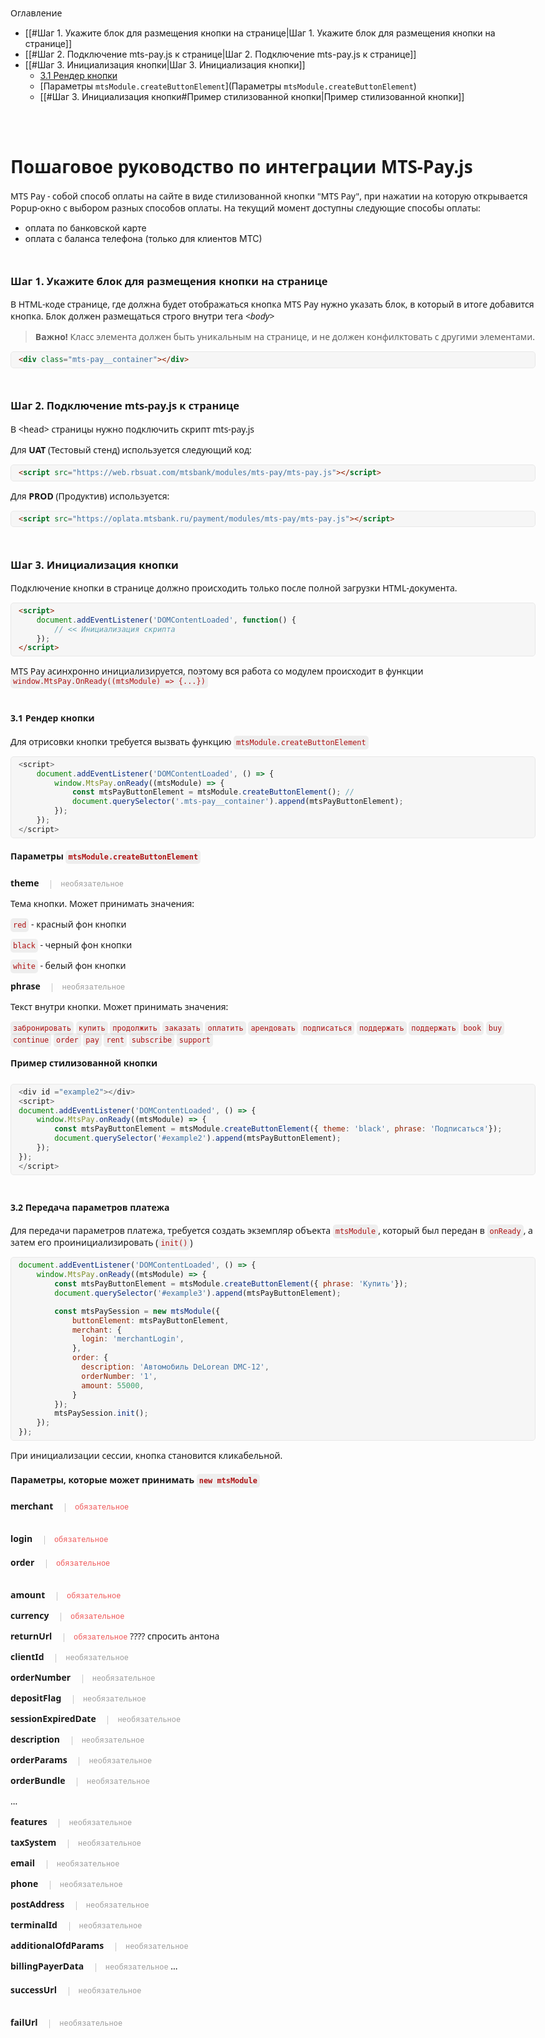 <style>
  body {
    max-width: 60em;
  }
  h1, h2, h3, h4,h5, h6, p {
	  font-family: system-ui,-apple-system,"Segoe UI",Roboto,"Helvetica Neue","Noto Sans","Liberation Sans",Arial,sans-serif,"Apple Color Emoji","Segoe UI Emoji","Segoe UI Symbol","Noto Color Emoji";
  }
  h1,h2,h3,h4,h5mh6 {
    margin-top: 3em;
  }
  h5, h6 {
	font-style: normal;
  }
  p > code, h3 > code, h4 > code, h5 > code, h6 > code {
	color: #ae1212;
	background-color: rgb(188, 188,188, .24);
	padding: 4px;
	border-radius: 5px;
  }
  pre.sourceCode {
  border: 1px solid #e8e8e8;
  border-radius: 5px;
  background-color: #f6f6f6;
  padding: 5px 12px;
  }
  mark {
	background-color: transparent;
	font-family: SFMono-Regular,Menlo,Monaco,Consolas,"Liberation Mono","Courier New",monospace;
	font-size: 12px;
	margin-left: 15px;
	padding-left: 15px;
	border-left: 1px solid #c6c6c6;
  }
  mark.required {
	  color: #ef5353;
	  text-transform: lowercase;
  }
  mark.optional {
	  color: #9b9b9b;
	  text-transform: lowercase;
  }
</style>

Оглавление

- [[#Шаг 1.  Укажите блок для размещения кнопки на странице|Шаг 1.  Укажите блок для размещения кнопки на странице]]
- [[#Шаг 2.  Подключение mts-pay.js к странице|Шаг 2.  Подключение mts-pay.js к странице]]
- [[#Шаг 3. Инициализация кнопки|Шаг 3. Инициализация кнопки]]
	- [3.1 Рендер кнопки](#рендер-кнопки)
	- [Параметры `mtsModule.createButtonElement`](Параметры `mtsModule.createButtonElement`)
	- [[#Шаг 3. Инициализация кнопки#Пример стилизованной кнопки|Пример стилизованной кнопки]]


# Пошаговое руководство по интеграции MTS-Pay.js
MTS Pay - собой способ оплаты на сайте в виде стилизованной кнопки "MTS Pay", при нажатии на которую открывается Popup-окно с выбором разных способов оплаты.
На текущий момент доступны следующие способы оплаты:
- оплата по банковской карте
- оплата с баланса телефона (только для клиентов МТС)


### Шаг 1.  Укажите блок для размещения кнопки на странице
В HTML-коде странице, где должна будет отображаться кнопка MTS Pay нужно указать блок, в который в итоге добавится кнопка. Блок должен размещаться строго внутри тега *\<body>*

> **Важно!**
> Класс элемента должен быть уникальным на странице, и не должен конфилктовать с другими элементами.

```html
<div class="mts-pay__container"></div>
```


### Шаг 2.  Подключение mts-pay.js к странице
В \<head> страницы нужно подключить скрипт mts-pay.js

Для **UAT** (Тестовый стенд) используется следующий код:
```html
<script src="https://web.rbsuat.com/mtsbank/modules/mts-pay/mts-pay.js"></script>
```

Для **PROD** (Продуктив) используется:
```html
<script src="https://oplata.mtsbank.ru/payment/modules/mts-pay/mts-pay.js"></script>
```


### Шаг 3. Инициализация кнопки
Подключение кнопки в странице должно происходить только после полной загрузки HTML-документа. 

```html
<script>
	document.addEventListener('DOMContentLoaded', function() {	
		// << Инициализация скрипта
	});
</script>
```

MTS Pay асинхронно инициализируется, поэтому вся работа со модулем происходит в функции `window.MtsPay.OnReady((mtsModule) => {...})`

#### 3.1 Рендер кнопки
Для отрисовки кнопки требуется вызвать функцию `mtsModule.createButtonElement`

```js
<script>
	document.addEventListener('DOMContentLoaded', () => {
		window.MtsPay.onReady((mtsModule) => {
			const mtsPayButtonElement = mtsModule.createButtonElement(); // 
			document.querySelector('.mts-pay__container').append(mtsPayButtonElement);
		});
	});
</script>
```

<script src="https://web.rbsuat.com/mtsbank/modules/mts-pay/mts-pay.js"></script>
<div id ="example1"></div>
<script>
document.addEventListener('DOMContentLoaded', () => {
	window.MtsPay.onReady((mtsModule) => {
		const mtsPayButtonElement = mtsModule.createButtonElement();
		document.querySelector('#example1').append(mtsPayButtonElement);
	});
});
</script>

##### Параметры `mtsModule.createButtonElement`

**theme** <mark class="optional">Необязательное</mark>

Тема кнопки. Может принимать значения:

`red` - красный фон кнопки

`black` - черный фон кнопки

`white` - белый фон кнопки

**phrase** <mark class="optional">Необязательное</mark>

Текст внутри кнопки. Может принимать значения:

`забронировать`
`купить`
`продолжить`
`заказать`
`оплатить`
`арендовать`
`подписаться`
`поддержать`
`поддержать`
`book`
`buy`
`continue`
`order`
`pay`
`rent`
`subscribe`
`support`

##### Пример стилизованной кнопки

```js
<div id ="example2"></div>
<script>
document.addEventListener('DOMContentLoaded', () => {
	window.MtsPay.onReady((mtsModule) => {
		const mtsPayButtonElement = mtsModule.createButtonElement({ theme: 'black', phrase: 'Подписаться'});
		document.querySelector('#example2').append(mtsPayButtonElement);
	});
});
</script>
```

<div id ="example2"></div>
<script>
document.addEventListener('DOMContentLoaded', () => {
	window.MtsPay.onReady((mtsModule) => {
		const mtsPayButtonElement = mtsModule.createButtonElement({ theme: 'black', phrase: 'Подписаться'});
		document.querySelector('#example2').append(mtsPayButtonElement);
	});
});
</script>

#### 3.2 Передача параметров платежа
Для передачи параметров платежа, требуется создать экземпляр объекта `mtsModule`, который был передан в `onReady`, а затем его проинициализировать (`init()`) 

```js
document.addEventListener('DOMContentLoaded', () => {
    window.MtsPay.onReady((mtsModule) => {
        const mtsPayButtonElement = mtsModule.createButtonElement({ phrase: 'Купить'});
        document.querySelector('#example3').append(mtsPayButtonElement);

        const mtsPaySession = new mtsModule({
            buttonElement: mtsPayButtonElement,
            merchant: {
              login: 'merchantLogin',
            },
            order: {
              description: 'Автомобиль DeLorean DMC-12',
              orderNumber: '1',
              amount: 55000,
            }
        });
        mtsPaySession.init();
    });
});
```

При инициализации сессии, кнопка становится кликабельной.
<div id ="example3"></div>

<script>
    window.MtsPay.onReady((mtsModule) => {
        const mtsPayButtonElement = mtsModule.createButtonElement({ phrase: 'Купить'});
        document.querySelector('#example3').append(mtsPayButtonElement);

        const mtsPaySession = new mtsModule({
            buttonElement: mtsPayButtonElement,
            merchant: {
              login: 'merchantLogin',
            },
            order: {
              description: 'Автомобиль DeLorean DMC-12',
              orderNumber: '1',
              amount: 55000,
            }
        });
        mtsPaySession.init();
    });
</script>

##### Параметры, которые может принимать `new mtsModule`

###### **merchant** <mark class="required">Обязательное</mark>

**login** <mark class="required">Обязательное</mark>

###### **order** <mark class="required">Обязательное</mark>

**amount** <mark class="required">Обязательное</mark>

**currency** <mark class="required">Обязательное</mark>

**returnUrl** <mark class="required">Обязательное</mark> ???? спросить антона

**clientId** <mark class="optional">Необязательное</mark> 

**orderNumber** <mark class="optional">Необязательное</mark> 

**depositFlag** <mark class="optional">Необязательное</mark> 

**sessionExpiredDate** <mark class="optional">Необязательное</mark> 

**description** <mark class="optional">Необязательное</mark> 

**orderParams** <mark class="optional">Необязательное</mark> 

**orderBundle** <mark class="optional">Необязательное</mark> 

...

**features** <mark class="optional">Необязательное</mark> 

**taxSystem** <mark class="optional">Необязательное</mark> 

**email** <mark class="optional">Необязательное</mark> 

**phone** <mark class="optional">Необязательное</mark> 

**postAddress** <mark class="optional">Необязательное</mark> 

**terminalId** <mark class="optional">Необязательное</mark> 

**additionalOfdParams** <mark class="optional">Необязательное</mark> 

**billingPayerData** <mark class="optional">Необязательное</mark> 
...

###### **successUrl** <mark class="optional">Необязательное</mark>

###### **failUrl** <mark class="optional">Необязательное</mark>